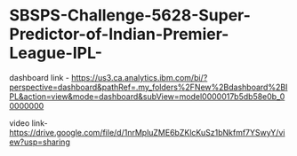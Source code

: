 # SBSPS-Challenge-5628-Super-Predictor-of-Indian-Premier-League-IPL-

dashboard link - https://us3.ca.analytics.ibm.com/bi/?perspective=dashboard&pathRef=.my_folders%2FNew%2Bdashboard%2BIPL&action=view&mode=dashboard&subView=model0000017b5db58e0b_00000000

video link-https://drive.google.com/file/d/1nrMpluZME6bZKlcKuSz1bNkfmf7YSwyY/view?usp=sharing

